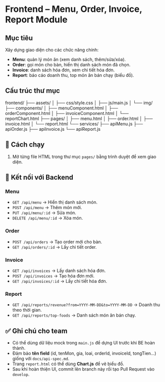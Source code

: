 # Frontend – Menu, Order, Invoice, Report Module

##  Mục tiêu
Xây dựng giao diện cho các chức năng chính:
- **Menu**: quản lý món ăn (xem danh sách, thêm/sửa/xóa).
- **Order**: gọi món cho bàn, hiển thị danh sách món đã chọn.
- **Invoice**: danh sách hóa đơn, xem chi tiết hóa đơn.
- **Report**: báo cáo doanh thu, top món ăn bán chạy (biểu đồ).

##  Cấu trúc thư mục
frontend/
├── assets/
│ ├── css/style.css
│ ├── js/main.js
│ └── img/
├── components/
│ ├── menuComponent.html
│ ├── orderComponent.html
│ ├── invoiceComponent.html
│ └── reportChart.html
├── pages/
│ ├── menu.html
│ ├── order.html
│ ├── invoice.html
│ └── report.html
└── services/
├── apiMenu.js
├── apiOrder.js
├── apiInvoice.js
└── apiReport.js


## 🚀 Cách chạy
1. Mở từng file HTML trong thư mục `pages/` bằng trình duyệt để xem giao diện.  
<!-- 2. Nếu Backend (BE) đã chạy, mặc định API URL là:
http://localhost:3000/api -->



## 🔗 Kết nối với Backend
### Menu
- `GET /api/menu` → Hiển thị danh sách món.
- `POST /api/menu` → Thêm món mới.
- `PUT /api/menu/:id` → Sửa món.
- `DELETE /api/menu/:id` → Xóa món.

### Order
- `POST /api/orders` → Tạo order mới cho bàn.
- `GET /api/orders/:id` → Lấy chi tiết order.

### Invoice
- `GET /api/invoices` → Lấy danh sách hóa đơn.
- `POST /api/invoices` → Tạo hóa đơn mới.
- `GET /api/invoices/:id` → Lấy chi tiết hóa đơn.

### Report
- `GET /api/reports/revenue?from=YYYY-MM-DD&to=YYYY-MM-DD` → Doanh thu theo thời gian.
- `GET /api/reports/top-foods` → Danh sách món ăn bán chạy.

## ✅ Ghi chú cho team
- Có thể dùng dữ liệu mock trong `main.js` để dựng UI trước khi BE hoàn thành.  
- Đảm bảo **tên field** (id, tenMon, gia, loai, orderId, invoiceId, tongTien…) giống với `docs/api-spec.md`.  
- Trang `report.html` có thể dùng **Chart.js** để vẽ biểu đồ.  
- Sau khi hoàn thiện UI, commit lên branch này rồi tạo Pull Request vào `develop`.